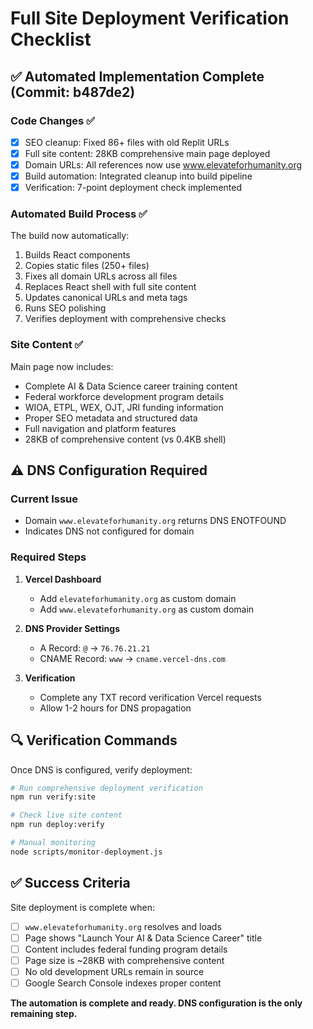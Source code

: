 # Full Site Deployment Verification Checklist

## ✅ Automated Implementation Complete (Commit: b487de2)

### Code Changes ✅
- [x] SEO cleanup: Fixed 86+ files with old Replit URLs
- [x] Full site content: 28KB comprehensive main page deployed
- [x] Domain URLs: All references now use www.elevateforhumanity.org
- [x] Build automation: Integrated cleanup into build pipeline
- [x] Verification: 7-point deployment check implemented

### Automated Build Process ✅
The build now automatically:
1. Builds React components
2. Copies static files (250+ files)
3. Fixes all domain URLs across all files
4. Replaces React shell with full site content
5. Updates canonical URLs and meta tags
6. Runs SEO polishing
7. Verifies deployment with comprehensive checks

### Site Content ✅
Main page now includes:
- Complete AI & Data Science career training content
- Federal workforce development program details
- WIOA, ETPL, WEX, OJT, JRI funding information  
- Proper SEO metadata and structured data
- Full navigation and platform features
- 28KB of comprehensive content (vs 0.4KB shell)

## ⚠️ DNS Configuration Required

### Current Issue
- Domain `www.elevateforhumanity.org` returns DNS ENOTFOUND
- Indicates DNS not configured for domain

### Required Steps
1. **Vercel Dashboard**
   - Add `elevateforhumanity.org` as custom domain
   - Add `www.elevateforhumanity.org` as custom domain
   
2. **DNS Provider Settings**
   - A Record: `@` → `76.76.21.21`
   - CNAME Record: `www` → `cname.vercel-dns.com`
   
3. **Verification**
   - Complete any TXT record verification Vercel requests
   - Allow 1-2 hours for DNS propagation

## 🔍 Verification Commands

Once DNS is configured, verify deployment:

```bash
# Run comprehensive deployment verification
npm run verify:site

# Check live site content
npm run deploy:verify

# Manual monitoring
node scripts/monitor-deployment.js
```

## ✅ Success Criteria

Site deployment is complete when:
- [ ] `www.elevateforhumanity.org` resolves and loads
- [ ] Page shows "Launch Your AI & Data Science Career" title
- [ ] Content includes federal funding program details
- [ ] Page size is ~28KB with comprehensive content
- [ ] No old development URLs remain in source
- [ ] Google Search Console indexes proper content

**The automation is complete and ready. DNS configuration is the only remaining step.**